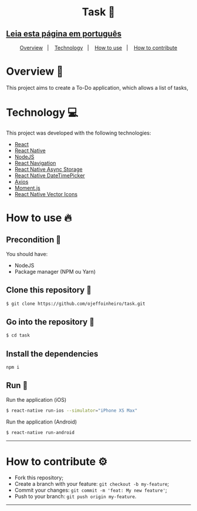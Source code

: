 <h1 align="center">
  Task 📆
</h1>

## [Leia esta página em português](https://github.com/ojeffoinheiro/task/blob/master/README-PT.md)

<p align="center">
  <a href="#overview-book">Overview</a>&nbsp;&nbsp;&nbsp;|&nbsp;&nbsp;&nbsp;
  <a href="#technology-computer">Technology</a>&nbsp;&nbsp;&nbsp;|&nbsp;&nbsp;&nbsp;  
  <a href="#how-to-use-fire">How to use</a>&nbsp;&nbsp;&nbsp;|&nbsp;&nbsp;&nbsp;
  <a href="#how-to-contribute-gear">How to contribute</a>
</p>


# Overview :book:
This project aims to create a To-Do application, which allows a list of tasks,

# Technology :computer:
This project was developed with the following technologies:
- [React](https://pt-br.reactjs.org/docs/getting-started.html)
- [React Native](https://reactnative.dev/docs/getting-started)
- [NodeJS](https://nodejs.org/en/)
- [React Navigation](https://reactnavigation.org/docs/getting-started)
- [React Native Async Storage](https://reactnative.dev/docs/asyncstorage)
- [React Native DateTimePicker](https://github.com/react-native-datetimepicker/datetimepicker)
- [Axios](https://www.npmjs.com/package/axios)
- [Moment.js](https://momentjs.com)
- [React Native Vector Icons](https://www.npmjs.com/package/react-native-vector-icons)

# How to use :fire:
## Precondition 📌
You should have:
- NodeJS
- Package manager (NPM ou Yarn)

## Clone this repository :floppy_disk:
```bash
$ git clone https://github.com/ojeffoinheiro/task.git
```
## Go into the repository :file_folder:
```bash
$ cd task
```
## Install the dependencies
```bash
npm i
```
## Run :iphone:
Run the application (iOS)
```bash
$ react-native run-ios --simulator="iPhone XS Max"
```
Run the application (Android)
```bash
$ react-native run-android
```
---

# How to contribute :gear:
- Fork this repository;
- Create a branch with your feature: `git checkout -b my-feature`;
- Commit your changes: `git commit -m 'feat: My new feature'`;
- Push to your branch: `git push origin my-feature`.

---
